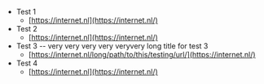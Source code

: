 - Test 1
  - [https://internet.nl](https://internet.nl/)
- Test 2
  - [https://internet.nl](https://internet.nl/)
- Test 3 -- very very very very veryvery long title for test 3
  - [https://internet.nl/long/path/to/this/testing/url/](https://internet.nl/)
- Test 4
  - [https://internet.nl](https://internet.nl/)
